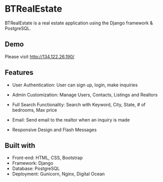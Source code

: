 # BTRealEstate

BTRealEstate is a real estate application using the Django framework & PostgreSQL.

## Demo

Please visit http://134.122.26.190/

## Features

* User Authentication: User can sign up, login, make inquiries

* Admin Customization: Manage Users, Contacts, Listings and Realtors

* Full Search Functionality: Search with Keyword, City, State, # of bedrooms, Max price

* Email: Send email to the realtor when an inquiry is made

* Responsive Design and Flash Messages

## Built with

* Front-end: HTML, CSS, Bootstrap
* Framework: Django
* Database: PostgreSQL
* Deployment: Gunicorn, Nginx, Digital Ocean
